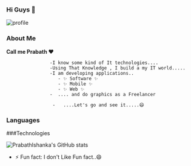 ### Hi Guys 👋	


![profile](https://user-images.githubusercontent.com/90409117/156692408-3f4aab37-fe07-4b06-bc8c-8887ae802ef6.gif)
	 
	 





### About Me

**Call me Prabath ❤️**	

                    -I know some kind of It technologies....
                    -Using That Knowledge , I build a my IT world.....
                    -I am developing applications..
                       - ✨ Software ✨ 
                       - ✨ Mobile ✨
                       - ✨ Web ✨
                    -  .... and do graphics as a Freelancer
	
                     -   ....Let's go and see it.....😄

### Languages
 



###Technologies

![PrabathIshanka's GitHub stats](https://github-readme-stats.vercel.app/api?username=PrabathIshanka&theme=dark&show_icons=true)
 
- ⚡ Fun fact: I don't Like Fun fact..😄


